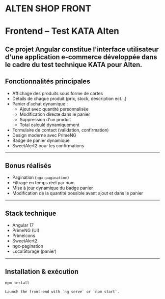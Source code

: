 # ALTEN SHOP FRONT
# Frontend – Test KATA Alten

Ce projet Angular constitue l'interface utilisateur d'une application e-commerce développée dans le cadre du test technique KATA pour Alten.
---
## Fonctionnalités principales
- Affichage des produits sous forme de cartes
- Détails de chaque produit (prix, stock, description ect...)
- Panier d'achat dynamique :
  - Ajout avec quantité personnalisée
  - Modification directe dans le panier
  - Suppression d'un produit
  - Total calculé dynamiquement
- Formulaire de contact (validation, confirmation)
- Design moderne avec PrimeNG
- Badge de panier dynamique
- SweetAlert2 pour les confirmations
---

## Bonus réalisés

- Pagination (`ngx-pagination`)
- Filtrage en temps réel par nom
- Mise à jour dynamique du badge panier
- Modification de la quantité possible avant ajout et dans le panier
---
## Stack technique

- Angular 17
- PrimeNG (UI)
- PrimeIcons
- SweetAlert2
- ngx-pagination
- LocalStorage (panier)
---

## Installation & exécution

```bash
npm install

Launch the front-end with `ng serve` or `npm start`.

















